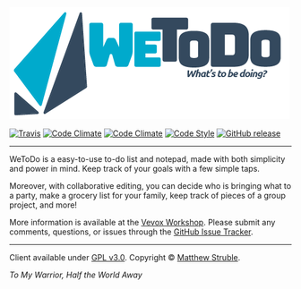 [![WeToDo](src/resources/media2_banner.png)](http://vevox.io/p/wetodo)

[![Travis](https://img.shields.io/travis/VevoxDigital/WeToDo/master.svg?style=flat-square)](https://travis-ci.org/VevoxDigital/WeToDo)
[![Code Climate](https://img.shields.io/codeclimate/github/VevoxDigital/WeToDo.svg?style=flat-square)](https://codeclimate.com/github/VevoxDigital/WeToDo)
[![Code Climate](https://img.shields.io/codeclimate/coverage/github/VevoxDigital/WeToDo.svg?style=flat-square)](https://codeclimate.com/github/VevoxDigital/WeToDo)
[![Code Style](https://img.shields.io/badge/code_style-standard-brightgreen.svg?style=flat-square)](http://standardjs.com)
[![GitHub release](https://img.shields.io/github/release/VevoxDigital/WeToDo.svg?style=flat-square)](https://github.com/VevoxDigital/WeToDo/releases)

----

WeToDo is a easy-to-use to-do list and notepad, made with both simplicity and power in mind. Keep track of your goals with a few simple taps.

Moreover, with collaborative editing, you can decide who is bringing what to a party, make a grocery list for your family, keep track of pieces of a group project, and more!

More information is available at the [Vevox Workshop](http://vevox.io/p/wetodo). Please submit any comments, questions, or issues through the [GitHub Issue Tracker](https://github.com/VevoxDigital/WeToDo/issues).

----

Client available under [GPL v3.0](/LICENSE). Copyright &copy; [Matthew Struble](https://github.com/CynicalBusiness).

*To My Warrior, Half the World Away*
